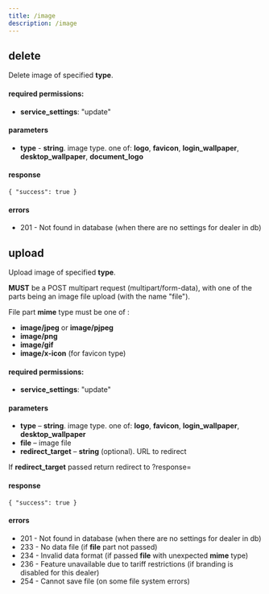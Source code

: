 ```yaml
---
title: /image
description: /image
---
```


## delete 

Delete image of specified **type**. 

#### required permissions: 
* **service_settings**: "update"

#### parameters
* **type** - **string**. image type. one of: **logo**, **favicon**, **login_wallpaper**, **desktop_wallpaper**, **document_logo**

#### response

    { "success": true }
    
    
#### errors
* 201 - Not found in database (when there are no settings for dealer in db)

## upload

Upload image of specified **type**. 

**MUST** be a POST multipart request (multipart/form-data), 
with one of the parts being an image file upload (with the name "file"). 

File part **mime** type must be one of :

* **image/jpeg** or **image/pjpeg**
* **image/png**
* **image/gif**
* **image/x-icon** (for favicon type)

#### required permissions:

* **service_settings**: "update"

#### parameters

* **type** – **string**. image type. one of: **logo**, **favicon**, **login_wallpaper**, **desktop_wallpaper**
* **file** – image file
* **redirect_target** – **string** (optional). URL to redirect

If **redirect_target** passed return redirect to ?response=

#### response

    { "success": true }
    

#### errors

* 201 - Not found in database (when there are no settings for dealer in db)
* 233 - No data file (if **file** part not passed)
* 234 - Invalid data format (if passed **file** with unexpected **mime** type)
* 236 - Feature unavailable due to tariff restrictions (if branding is disabled for this dealer)
* 254 - Cannot save file (on some file system errors)
